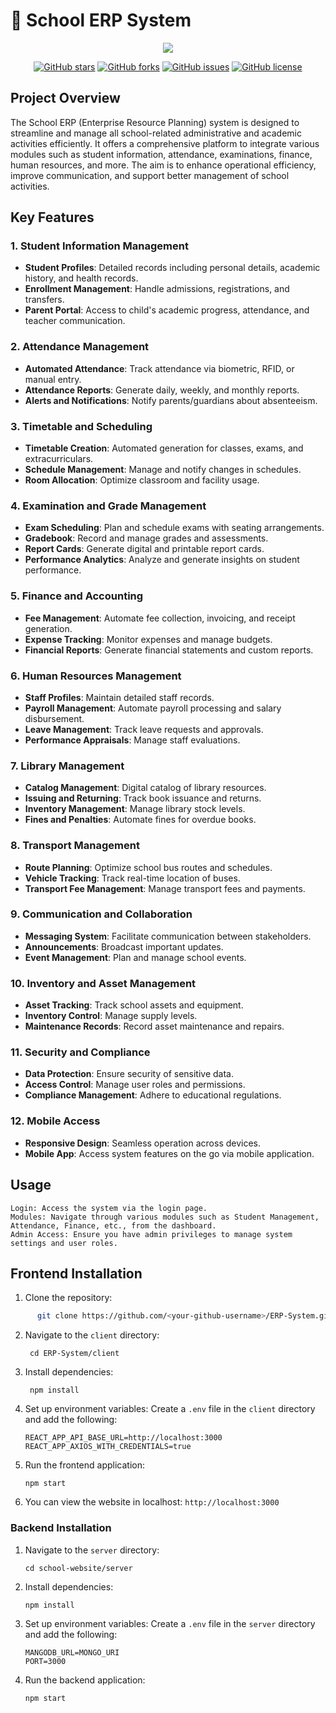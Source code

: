 # 🏫 School ERP System

<div align="center">  <img src="https://readme-typing-svg.herokuapp.com?color=45ffaa&size=40&width=900&height=80&lines=Welcome+to+the+School+ERP+System!"/></div>

<p align="center">  <a href="https://github.com/Artsy-Technologies/school-website"><img src="https://img.shields.io/github/stars/Artsy-Technologies/school-website" alt="GitHub stars"></a>  <a href="https://github.com/Artsy-Technologies/school-website"><img src="https://img.shields.io/github/forks/Artsy-Technologies/school-website" alt="GitHub forks"></a>  <a href="https://github.com/Artsy-Technologies/school-website"><img src="https://img.shields.io/github/issues/Artsy-Technologies/school-website" alt="GitHub issues"></a>  <a href="https://github.com/Artsy-Technologies/school-website"><img src="https://img.shields.io/github/license/Artsy-Technologies/school-website" alt="GitHub license"></a></p>

## Project Overview

The School ERP (Enterprise Resource Planning) system is designed to streamline and manage all school-related administrative and academic activities efficiently. It offers a comprehensive platform to integrate various modules such as student information, attendance, examinations, finance, human resources, and more. The aim is to enhance operational efficiency, improve communication, and support better management of school activities.

## Key Features

### 1. Student Information Management
- **Student Profiles**: Detailed records including personal details, academic history, and health records.
- **Enrollment Management**: Handle admissions, registrations, and transfers.
- **Parent Portal**: Access to child's academic progress, attendance, and teacher communication.

### 2. Attendance Management
- **Automated Attendance**: Track attendance via biometric, RFID, or manual entry.
- **Attendance Reports**: Generate daily, weekly, and monthly reports.
- **Alerts and Notifications**: Notify parents/guardians about absenteeism.

### 3. Timetable and Scheduling
- **Timetable Creation**: Automated generation for classes, exams, and extracurriculars.
- **Schedule Management**: Manage and notify changes in schedules.
- **Room Allocation**: Optimize classroom and facility usage.

### 4. Examination and Grade Management
- **Exam Scheduling**: Plan and schedule exams with seating arrangements.
- **Gradebook**: Record and manage grades and assessments.
- **Report Cards**: Generate digital and printable report cards.
- **Performance Analytics**: Analyze and generate insights on student performance.

### 5. Finance and Accounting
- **Fee Management**: Automate fee collection, invoicing, and receipt generation.
- **Expense Tracking**: Monitor expenses and manage budgets.
- **Financial Reports**: Generate financial statements and custom reports.

### 6. Human Resources Management
- **Staff Profiles**: Maintain detailed staff records.
- **Payroll Management**: Automate payroll processing and salary disbursement.
- **Leave Management**: Track leave requests and approvals.
- **Performance Appraisals**: Manage staff evaluations.

### 7. Library Management
- **Catalog Management**: Digital catalog of library resources.
- **Issuing and Returning**: Track book issuance and returns.
- **Inventory Management**: Manage library stock levels.
- **Fines and Penalties**: Automate fines for overdue books.

### 8. Transport Management
- **Route Planning**: Optimize school bus routes and schedules.
- **Vehicle Tracking**: Track real-time location of buses.
- **Transport Fee Management**: Manage transport fees and payments.

### 9. Communication and Collaboration
- **Messaging System**: Facilitate communication between stakeholders.
- **Announcements**: Broadcast important updates.
- **Event Management**: Plan and manage school events.

### 10. Inventory and Asset Management
- **Asset Tracking**: Track school assets and equipment.
- **Inventory Control**: Manage supply levels.
- **Maintenance Records**: Record asset maintenance and repairs.

### 11. Security and Compliance
- **Data Protection**: Ensure security of sensitive data.
- **Access Control**: Manage user roles and permissions.
- **Compliance Management**: Adhere to educational regulations.

### 12. Mobile Access
- **Responsive Design**: Seamless operation across devices.
- **Mobile App**: Access system features on the go via mobile application.

## Usage

    Login: Access the system via the login page.
    Modules: Navigate through various modules such as Student Management, Attendance, Finance, etc., from the dashboard.
    Admin Access: Ensure you have admin privileges to manage system settings and user roles.

## Frontend Installation

1. Clone the repository:
```bash
      git clone https://github.com/<your-github-username>/ERP-System.git
```
  
2. Navigate to the `client` directory:
  
     ```
      cd ERP-System/client
     ```
  
4. Install dependencies:
  
     ```
      npm install
     ```

5. Set up environment variables: Create a `.env` file in the `client` directory and add the following:
  
      ```
     REACT_APP_API_BASE_URL=http://localhost:3000
     REACT_APP_AXIOS_WITH_CREDENTIALS=true
      ```
6. Run the frontend application: 
  
      ```
      npm start
      ```
  
7. You can view the website in localhost: `http://localhost:3000`

### Backend Installation

1. Navigate to the `server` directory:
  
      ```
      cd school-website/server
      ```
  
2. Install dependencies:
  
      ```
      npm install
      ```
3. Set up environment variables: Create a `.env` file in the `server` directory and add the following:
  
     ```
     MANGODB_URL=MONGO_URI
     PORT=3000
     ```
  
4. Run the backend application:
  
      ```
      npm start
      ```
